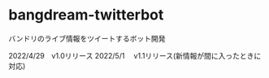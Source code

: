 # bangdream-twitterbot
バンドリのライブ情報をツイートするボット開発

2022/4/29　v1.0リリース
2022/5/1　 v1.1リリース(新情報が間に入ったときに対応)